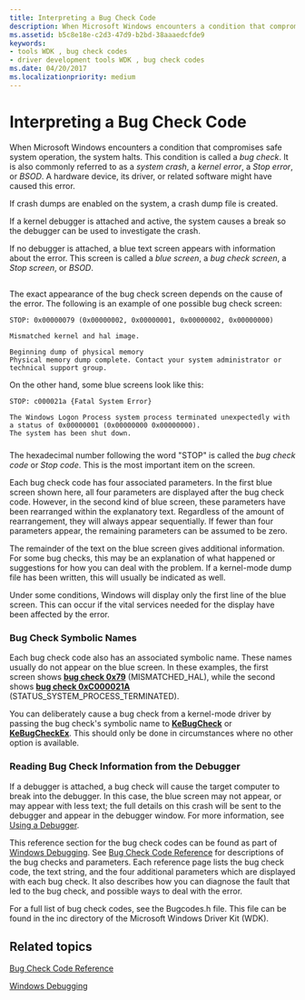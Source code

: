 ```yaml
---
title: Interpreting a Bug Check Code
description: When Microsoft Windows encounters a condition that compromises safe system operation, the system halts.
ms.assetid: b5c8e18e-c2d3-47d9-b2bd-38aaaedcfde9
keywords:
- tools WDK , bug check codes
- driver development tools WDK , bug check codes
ms.date: 04/20/2017
ms.localizationpriority: medium
---
```


# Interpreting a Bug Check Code


When Microsoft Windows encounters a condition that compromises safe system operation, the system halts. This condition is called a *bug check*. It is also commonly referred to as a *system crash*, a *kernel error*, a *Stop error*, or *BSOD*. A hardware device, its driver, or related software might have caused this error.

If crash dumps are enabled on the system, a crash dump file is created.

If a kernel debugger is attached and active, the system causes a break so the debugger can be used to investigate the crash.

If no debugger is attached, a blue text screen appears with information about the error. This screen is called a *blue screen*, a *bug check screen*, a *Stop screen*, or *BSOD*.

## <span id="ddk_interpreting_bug_check_codes_tools"></span><span id="DDK_INTERPRETING_BUG_CHECK_CODES_TOOLS"></span>


The exact appearance of the bug check screen depends on the cause of the error. The following is an example of one possible bug check screen:

```
STOP: 0x00000079 (0x00000002, 0x00000001, 0x00000002, 0x00000000)

Mismatched kernel and hal image.

Beginning dump of physical memory
Physical memory dump complete. Contact your system administrator or
technical support group.
```

On the other hand, some blue screens look like this:

```
STOP: c000021a {Fatal System Error}

The Windows Logon Process system process terminated unexpectedly with
a status of 0x00000001 (0x00000000 0x00000000).
The system has been shut down.
```

### <span id="ddk_blue_screen_data_tools"></span><span id="DDK_BLUE_SCREEN_DATA_TOOLS"></span>

The hexadecimal number following the word "STOP" is called the *bug check code* or *Stop code*. This is the most important item on the screen.

Each bug check code has four associated parameters. In the first blue screen shown here, all four parameters are displayed after the bug check code. However, in the second kind of blue screen, these parameters have been rearranged within the explanatory text. Regardless of the amount of rearrangement, they will always appear sequentially. If fewer than four parameters appear, the remaining parameters can be assumed to be zero.

The remainder of the text on the blue screen gives additional information. For some bug checks, this may be an explanation of what happened or suggestions for how you can deal with the problem. If a kernel-mode dump file has been written, this will usually be indicated as well.

Under some conditions, Windows will display only the first line of the blue screen. This can occur if the vital services needed for the display have been affected by the error.

### <span id="bug_check_symbolic_names"></span><span id="BUG_CHECK_SYMBOLIC_NAMES"></span>Bug Check Symbolic Names

Each bug check code also has an associated symbolic name. These names usually do not appear on the blue screen. In these examples, the first screen shows [**bug check 0x79**](../debugger/bug-check-0x79--mismatched-hal.md) (MISMATCHED\_HAL), while the second shows [**bug check 0xC000021A**](https://docs.microsoft.com/windows-hardware/drivers/debugger/bug-check-0xc000021a--status-system-process-terminated) (STATUS\_SYSTEM\_PROCESS\_TERMINATED).

You can deliberately cause a bug check from a kernel-mode driver by passing the bug check's symbolic name to [**KeBugCheck**](/windows-hardware/drivers/ddi/ntddk/nf-ntddk-kebugcheck) or [**KeBugCheckEx**](/windows-hardware/drivers/ddi/wdm/nf-wdm-kebugcheckex). This should only be done in circumstances where no other option is available.

### <span id="reading_bug_check_information_from_the_debugger"></span><span id="READING_BUG_CHECK_INFORMATION_FROM_THE_DEBUGGER"></span>Reading Bug Check Information from the Debugger

If a debugger is attached, a bug check will cause the target computer to break into the debugger. In this case, the blue screen may not appear, or may appear with less text; the full details on this crash will be sent to the debugger and appear in the debugger window. For more information, see [Using a Debugger](using-a-debugger.md).

This reference section for the bug check codes can be found as part of [Windows Debugging](../debugger/index.md). See [Bug Check Code Reference](../debugger/bug-check-code-reference2.md) for descriptions of the bug checks and parameters. Each reference page lists the bug check code, the text string, and the four additional parameters which are displayed with each bug check. It also describes how you can diagnose the fault that led to the bug check, and possible ways to deal with the error.

For a full list of bug check codes, see the Bugcodes.h file. This file can be found in the inc directory of the Microsoft Windows Driver Kit (WDK).

## <span id="related_topics"></span>Related topics


[Bug Check Code Reference](../debugger/bug-check-code-reference2.md)

[Windows Debugging](../debugger/index.md)

 

